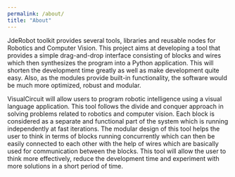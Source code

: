```yaml
---
permalink: /about/
title: "About"
---
```


JdeRobot toolkit provides several tools, libraries and reusable nodes for Robotics and Computer Vision. This project aims at developing a tool that provides a simple drag-and-drop interface consisting of blocks and wires which then synthesizes the program into a Python application. This will shorten the development time greatly as well as make development quite easy. Also, as the modules provide built-in functionality, the software would be much more optimized, robust and modular.

VisualCircuit will allow users to program robotic intelligence using a visual language application. This tool follows the divide and conquer approach in solving problems related to robotics and computer vision. Each block is considered as a separate and functional part of the system which is running independently at fast iterations. The modular design of this tool helps the user to think in terms of blocks running concurrently which can then be easily connected to each other with the help of wires which are basically used for communication between the blocks. This tool will allow the user to think more effectively, reduce the development time and experiment with more solutions in a short period of time.
